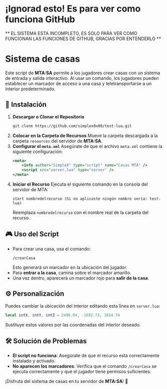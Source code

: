 # ¡Ignorad esto! Es para ver como funciona GitHub

** EL SISTEMA ESTA INCOMPLETO, ES SOLO PARA VER COMO FUNCIONAN LAS FUNCIONES DE GITHUB, GRACIAS POR ENTENDERLO **


# Sistema de casas

Este script de **MTA:SA** permite a los jugadores crear casas con un sistema de entrada y salida interactivo. Al usar un comando, los jugadores pueden establecer un marcador de acceso a una casa y teletransportarse a un interior predeterminado.

## 🚀 Instalación

1. **Descargar o Clonar el Repositorio**
   ```bash
   git clone https://github.com/simplex0x00/test-lua.git
   ```
2. **Colocar en la Carpeta de Recursos**
   Mueve la carpeta descargada a la carpeta `resources` del servidor de **MTA:SA**.
3. **Configurar el `meta.xml`**
   Asegúrate de que el archivo `meta.xml` contiene la siguiente configuración:
   ```xml
   <meta>
       <info author="SimpleX" type="script" name="Casas MTA" />
       <script src="server.lua" type="server" />
   </meta>
   ```
4. **Iniciar el Recurso**
   Ejecuta el siguiente comando en la consola del servidor de MTA:
   ```
   start nombredelrecurso (Si no aplicaste ningún nombre sería: test-lua)
   ```
   Reemplaza `nombredelrecurso` con el nombre real de la carpeta del recurso.

## 🎮 Uso del Script

- Para crear una casa, usa el comando:
  ```
  /crearCasa
  ```
  Esto generará un marcador en la ubicación del jugador.
- Para **entrar a la casa**, camina sobre el marcador amarillo.
- Una vez dentro, aparecerá un marcador rojo para **salir de la casa**.

## ⚙️ Personalización

Puedes cambiar la ubicación del interior editando esta línea en `server.lua`:
```lua
local intX, intY, intZ = 2496.04, -1692.73, 1014.74
```
Sustituye estos valores por las coordenadas del interior deseado.

## 🛠 Solución de Problemas

- **El script no funciona**: Asegúrate de que el recurso está correctamente instalado y activado.
- **No aparecen los marcadores**: Verifica que el comando `/crearCasa` se ejecuta correctamente y que el jugador tiene permisos suficientes.

¡Disfruta del sistema de casas en tu servidor de **MTA:SA**! 🚀
